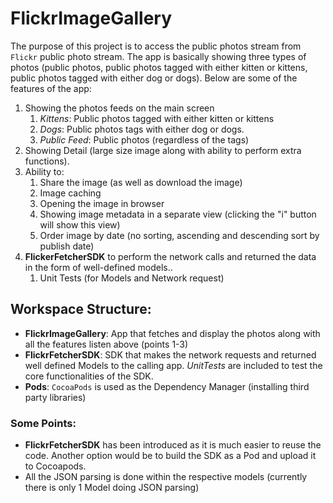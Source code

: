 # FlickrImageGallery
The purpose of this project is to access the public photos stream from `Flickr` public photo stream. The app is basically showing three types of photos (public photos, public photos tagged with either kitten or kittens, public photos tagged with either dog or dogs). Below are some of the features of the app:
1. Showing the photos feeds on the main screen 
    1. *Kittens*: Public photos tagged with either kitten or kittens
    2. *Dogs*: Public photos tags with either dog or dogs.
    3. *Public Feed*: Public photos (regardless of the tags)
2. Showing Detail (large size image along with ability to perform extra functions).
3. Ability to:
   1. Share the image (as well as download the image)
   2. Image caching
   3. Opening the image in browser
   4. Showing image metadata in a separate view (clicking the "i" button will show this view)
   5. Order image by date (no sorting, ascending and descending sort by publish date)
4. **FlickerFetcherSDK** to perform the network calls and returned the data in the form of well-defined models..
   1. Unit Tests (for Models and Network request)

## Workspace Structure:
- **FlickrImageGallery**: App that fetches and display the photos along with all the features listen above (points 1-3)
- **FlickrFetcherSDK**: SDK that makes the network requests and returned well defined Models to the calling app. *UnitTests* are included to test the core functionalities of the SDK.
- **Pods**: `CocoaPods` is used as the Dependency Manager (installing third party libraries)


### Some Points:
- **FlickrFetcherSDK** has been introduced as it is much easier to reuse the code. Another option would be to build the SDK as a Pod and upload it to Cocoapods.
- All the JSON parsing is done within the respective models (currently there is only 1 Model doing JSON parsing)
